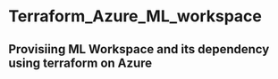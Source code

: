# Terraform_Azure_ML_workspace
## Provisiing ML Workspace and its dependency using terraform on Azure
